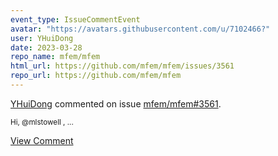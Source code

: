 ```yaml
---
event_type: IssueCommentEvent
avatar: "https://avatars.githubusercontent.com/u/7102466?"
user: YHuiDong
date: 2023-03-28
repo_name: mfem/mfem
html_url: https://github.com/mfem/mfem/issues/3561
repo_url: https://github.com/mfem/mfem
---
```


<a href='https://github.com/YHuiDong' target='_blank'>YHuiDong</a> commented on issue <a href='https://github.com/mfem/mfem/issues/3561' target='_blank'>mfem/mfem#3561</a>.

<small>Hi, @mlstowell ,...</small>

<a href='https://github.com/mfem/mfem/issues/3561' target='_blank'>View Comment</a>